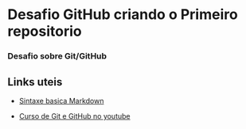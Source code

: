 # Desafio GitHub criando o Primeiro repositorio 
### Desafio sobre Git/GitHub

## Links uteis

- [Sintaxe basica Markdown](https://www.markdownguide.org/basic-syntax/)

- [Curso de Git e GitHub no youtube](https://www.youtube.com/watch?v=xEKo29OWILE&list=PLHz_AreHm4dm7ZULPAmadvNhH6vk9oNZA&ab_channel=CursoemV%C3%ADdeo)

